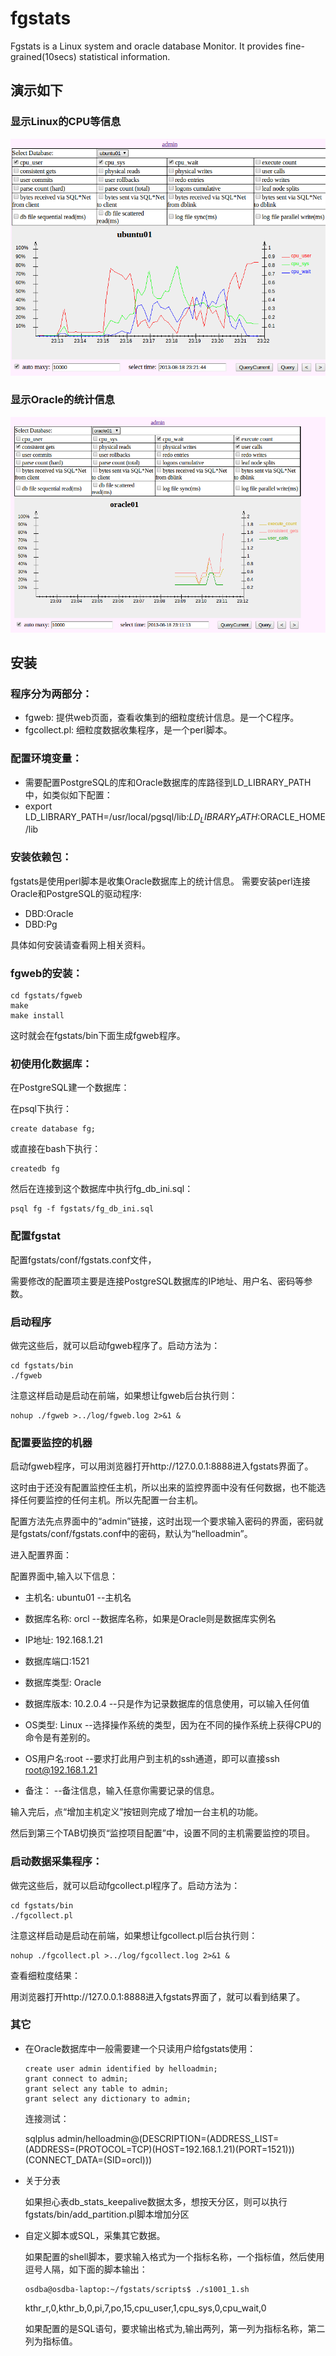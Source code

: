 fgstats
=======

Fgstats is a Linux system and oracle database Monitor. It provides fine-grained(10secs) statistical information.

## 演示如下

### 显示Linux的CPU等信息

![显示Linux的CPU等信息](./png/stats02.png)

### 显示Oracle的统计信息

![显示Oracle的统计信息](./png/stats01.png)


## 安装

### 程序分为两部分：
  * fgweb: 提供web页面，查看收集到的细粒度统计信息。是一个C程序。
  * fgcollect.pl: 细粒度数据收集程序，是一个perl脚本。 

### 配置环境变量：
  * 需要配置PostgreSQL的库和Oracle数据库的库路径到LD_LIBRARY_PATH中，如类似如下配置：
  * export LD_LIBRARY_PATH=/usr/local/pgsql/lib:$LD_LIBRARY_PATH:$ORACLE_HOME/lib

### 安装依赖包：
  fgstats是使用perl脚本是收集Oracle数据库上的统计信息。
  需要安装perl连接Oracle和PostgreSQL的驱动程序:
  
  * DBD:Oracle
  * DBD:Pg
  
  具体如何安装请查看网上相关资料。

### fgweb的安装：

    cd fgstats/fgweb
    make
    make install
  
  这时就会在fgstats/bin下面生成fgweb程序。

### 初使用化数据库：
  
  在PostgreSQL建一个数据库：
  
  在psql下执行：
  
    create database fg;
  
  或直接在bash下执行：
    
    createdb fg

  然后在连接到这个数据库中执行fg_db_ini.sql：
    
    psql fg -f fgstats/fg_db_ini.sql

### 配置fgstat
  配置fgstats/conf/fgstats.conf文件，
  
  需要修改的配置项主要是连接PostgreSQL数据库的IP地址、用户名、密码等参数。

### 启动程序
  做完这些后，就可以启动fgweb程序了。启动方法为：
    
    cd fgstats/bin
    ./fgweb
  
  注意这样启动是启动在前端，如果想让fgweb后台执行则：
    
    nohup ./fgweb >../log/fgweb.log 2>&1 &

### 配置要监控的机器
  启动fgweb程序，可以用浏览器打开http://127.0.0.1:8888进入fgstats界面了。
  
  这时由于还没有配置监控任主机，所以出来的监控界面中没有任何数据，也不能选择任何要监控的任何主机。所以先配置一台主机。
  
  配置方法先点界面中的“admin”链接，这时出现一个要求输入密码的界面，密码就是fgstats/conf/fgstats.conf中的密码，默认为“helloadmin”。
  
  进入配置界面：
  
  配置界面中,输入以下信息：
  
  * 主机名: ubuntu01              --主机名
  
  * 数据库名称: orcl               --数据库名称，如果是Oracle则是数据库实例名
  
  * IP地址: 192.168.1.21
  
  * 数据库端口:1521
  
  * 数据库类型: Oracle
  
  * 数据库版本: 10.2.0.4           --只是作为记录数据库的信息使用，可以输入任何值
  
  * OS类型: Linux                 --选择操作系统的类型，因为在不同的操作系统上获得CPU的命令是有差别的。
  
  * OS用户名:root                 --要求打此用户到主机的ssh通道，即可以直接ssh root@192.168.1.21
  
  * 备注：                        --备注信息，输入任意你需要记录的信息。

  输入完后，点“增加主机定义”按钮则完成了增加一台主机的功能。

  然后到第三个TAB切换页“监控项目配置”中，设置不同的主机需要监控的项目。

### 启动数据采集程序：
  做完这些后，就可以启动fgcollect.pl程序了。启动方法为：
  
    cd fgstats/bin
    ./fgcollect.pl
  
  注意这样启动是启动在前端，如果想让fgcollect.pl后台执行则：
  
    nohup ./fgcollect.pl >../log/fgcollect.log 2>&1 &

查看细粒度结果：
  
  用浏览器打开http://127.0.0.1:8888进入fgstats界面了，就可以看到结果了。
  

### 其它
    
  * 在Oracle数据库中一般需要建一个只读用户给fgstats使用：
    
        create user admin identified by helloadmin;
        grant connect to admin;
        grant select any table to admin;
        grant select any dictionary to admin;
        
      连接测试：
  
      sqlplus admin/helloadmin@(DESCRIPTION=(ADDRESS_LIST=(ADDRESS=(PROTOCOL=TCP)(HOST=192.168.1.21)(PORT=1521)))(CONNECT_DATA=(SID=orcl)))

  * 关于分表
  
    如果担心表db_stats_keepalive数据太多，想按天分区，则可以执行fgstats/bin/add_partition.pl脚本增加分区

  * 自定义脚本或SQL，采集其它数据。
  
    如果配置的shell脚本，要求输入格式为一个指标名称，一个指标值，然后使用逗号人隔，如下面的脚本输出：
  
        osdba@osdba-laptop:~/fgstats/scripts$ ./s1001_1.sh
    kthr_r,0,kthr_b,0,pi,7,po,15,cpu_user,1,cpu_sys,0,cpu_wait,0

    如果配置的是SQL语句，要求输出格式为,输出两列，第一列为指标名称，第二列为指标值。